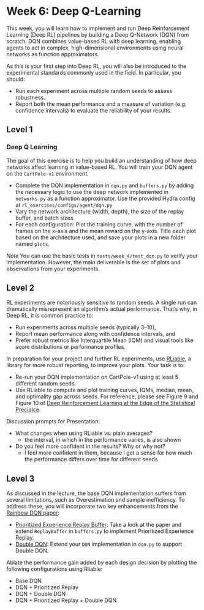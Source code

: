 # Week 6: Deep Q-Learning

This week, you will learn how to implement and run Deep Reinforcement Learning (Deep RL) pipelines by building a Deep Q-Network (DQN) from scratch. DQN combines value-based RL with deep learning, enabling agents to act in complex, high-dimensional environments using neural networks as function approximators.

As this is your first step into Deep RL, you will also be introduced to the experimental standards commonly used in the field. In particular, you should:
- Run each experiment across multiple random seeds to assess robustness.
- Report both the mean performance and a measure of variation (e.g. confidence intervals) to evaluate the reliability of your results.

## Level 1
### Deep Q Learning
The goal of this exercise is to help you build an understanding of how deep networks affect learning in value-based RL. 
You will train your DQN agent on the `CartPole-v1` environment.
- Complete the DQN implementation in `dqn.py` and `buffers.py` by adding the necessary logic to use the deep network implemented in `networks.py` as a function approximator. Use the provided Hydra config at `rl_exercises/configs/agent/dqn.py`
- Vary the network architecture (width, depth), the size of the replay buffer, and batch sizes. 
- For each configuration: Plot the training curve, with the number of frames on the x-axis and the mean reward on the y-axis. Title each plot based on the architecture used, and save your plots in a new folder named `plots`.

*Note*  You can use the basic tests in `tests/week_4/test_dqn.py` to verify your implementation. However, the main deliverable is the set of plots and observations from your experiments.

## Level 2
RL experiments are notoriously sensitive to random seeds. A single run can dramatically misrepresent an algorithm’s actual performance. That’s why, in Deep RL, it is common practice to:
- Run experiments across multiple seeds (typically 3–10),
- Report mean performance along with confidence intervals, and
- Prefer robust metrics like Interquartile Mean (IQM) and visual tools like score distributions or performance profiles.

In preparation for your project and further RL experiments, use [RLiable](https://github.com/google-research/rliable), a library for more robust reporting, to improve your plots. Your task is to: 
- Re-run your DQN implementation on CartPole-v1 using at least 5 different random seeds.
- Use RLiable to compute and plot training curves, IQMs, median, mean, and optimality gap across seeds. For reference, please see Figure 9 and Figure 10 of [Deep Reinforcement Learning at the Edge of the Statistical Precipice](https://arxiv.org/pdf/2108.13264).

Discussion prompts for Presentation: 
- What changes when using RLiable vs. plain averages?
    - the interval, in which in the performance varies, is also shown
- Do you feel more confident in the results? Why or why not?
    - I feel more confident in them, because I get a sense for how much the performance differs over time for different seeds

## Level 3
As discussed in the lecture, the base DQN implementation suffers from several limitations, such as Overestimation and sample inefficiency. To address these, you will incorporate two key enhancements from the [Rainbow DQN paper](https://arxiv.org/pdf/1710.02298.pdf):
- [Prioritized Experience Replay Buffer](https://arxiv.org/pdf/1511.05952.pdf): Take a look at the paper and extend `ReplayBuffer` in `buffers.py` to implement Prioritized Experience Replay.
- [Double DQN](https://arxiv.org/pdf/1509.06461): Extend your `DQN` implementation in `dqn.py` to support Double DQN.

Ablate the performance gain added by each design decision by plotting the following configurations using Rliable:
- Base DQN
- DQN + Prioritized Replay
- DQN + Double DQN
- DQN + Prioritized Replay + Double DQN